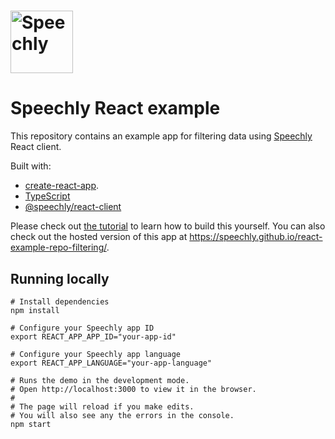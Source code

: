 # <a href="https://speechly.com/"><img src="https://www.speechly.com/images/logo.png" height="100" alt="Speechly"></a>

# Speechly React example

This repository contains an example app for filtering data using [Speechly](https://speechly.com) React client.

Built with:

- [create-react-app](https://github.com/facebook/create-react-app).
- [TypeScript](https://www.typescriptlang.org)
- [@speechly/react-client](https://github.com/speechly/react-client)

Please check out [the tutorial](TUTORIAL.md) to learn how to build this yourself. You can also check out the hosted version of this app at https://speechly.github.io/react-example-repo-filtering/.

## Running locally

```shell
# Install dependencies
npm install

# Configure your Speechly app ID
export REACT_APP_APP_ID="your-app-id"

# Configure your Speechly app language
export REACT_APP_LANGUAGE="your-app-language"

# Runs the demo in the development mode.
# Open http://localhost:3000 to view it in the browser.
#
# The page will reload if you make edits.
# You will also see any the errors in the console.
npm start
```
